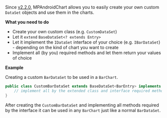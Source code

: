 Since [v2.2.0](https://github.com/PhilJay/MPAndroidChart/releases), MPAndroidChart allows you to easily create your own custom `DataSet` objects and use them in the charts.

**What you need to do**
- Create your own custom class (e.g. `CustomDataSet`)
- Let it `extend` `BaseDataSet<? extends Entry>`
- Let it implement the `IDataSet` interface of your choice (e.g. `IBarDataSet`) - depending on the kind of chart you want to create
- Implement all (by you) required methods and let them return your values of choice

**Example**

Creating a custom `BarDataSet` to be used in a `BarChart`.

````java
public class CustomBarDataSet extends BaseDataSet<BarEntry> implements IBarDataSet {
    // implement all by the extended class and interface required methods
}
````

After creating the `CustomBarDataSet` and implementing all methods required by the interface it can be used in any `BarChart` just like a normal `BarDataSet`.